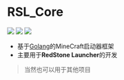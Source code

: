# RSL_Core

<img src="https://img.shields.io/badge/RedStone Skin-Launcher_Modules-red" /> <img src="https://img.shields.io/badge/MineCraft_Launcher-RedStone_Launcher-brightgreen" /> <img src="https://img.shields.io/badge/RSL_Core-Developing-brightgreen" />

* 基于[Golang](https://golang.google.cn/)的MineCraft启动器框架
* 主要用于**RedStone Launcher**的开发

> 当然也可以用于其他项目